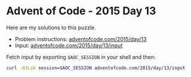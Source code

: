 # Advent of Code - 2015 Day 13
Here are my solutions to this puzzle.

* Problem instructions: [adventofcode.com/2015/day/13](https://adventofcode.com/2015/day/13)
* Input: [adventofcode.com/2015/day/13/input](https://adventofcode.com/2015/day/13/input)

Fetch input by exporting `$AOC_SESSION` in your shell and then:
```bash
curl -OJLsb session=$AOC_SESSION adventofcode.com/2015/day/13/input
```
